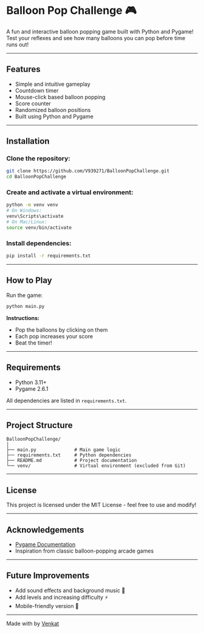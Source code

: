#  Balloon Pop Challenge 🎮

A fun and interactive balloon popping game built with Python and Pygame!  
Test your reflexes and see how many balloons you can pop before time runs out!

---

##  Features

-  Simple and intuitive gameplay  
-  Countdown timer  
-  Mouse-click based balloon popping  
-  Score counter  
-  Randomized balloon positions  
-  Built using Python and Pygame  

---

##  Installation

### Clone the repository:

```bash
git clone https://github.com/V939271/BalloonPopChallenge.git
cd BalloonPopChallenge
```

### Create and activate a virtual environment:

```bash
python -m venv venv
# On Windows:
venv\Scripts\activate
# On Mac/Linux:
source venv/bin/activate
```

### Install dependencies:

```bash
pip install -r requirements.txt
```

---

##  How to Play

Run the game:

```bash
python main.py
```

**Instructions:**
- Pop the balloons by clicking on them  
- Each pop increases your score  
- Beat the timer!  

---

##  Requirements

- Python 3.11+  
- Pygame 2.6.1  

All dependencies are listed in `requirements.txt`.

---

##  Project Structure

```
BalloonPopChallenge/
│
├── main.py              # Main game logic  
├── requirements.txt     # Python dependencies  
├── README.md            # Project documentation  
└── venv/                # Virtual environment (excluded from Git)  
```

---

##  License

This project is licensed under the MIT License - feel free to use and modify!

---

##  Acknowledgements

- [Pygame Documentation](https://www.pygame.org/docs/)  
- Inspiration from classic balloon-popping arcade games  

---

##  Future Improvements

- Add sound effects and background music 🎵  
- Add levels and increasing difficulty ⚡  
- Mobile-friendly version 📱  

---

Made with by [Venkat](https://github.com/V939271)
